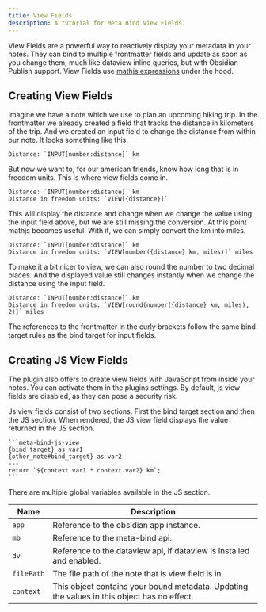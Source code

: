 ```yaml
---
title: View Fields
description: A tutorial for Meta Bind View Fields.
---
```


View Fields are a powerful way to reactively display your metadata in your notes. 
They can bind to multiple frontmatter fields and update as soon as you change them, much like dataview inline queries, but with Obsidian Publish support. 
View Fields use [mathjs expressions](https://mathjs.org/docs/expressions/syntax.html) under the hood. 

## Creating View Fields

Imagine we have a note which we use to plan an upcoming hiking trip. 
In the frontmatter we already created a field that tracks the distance in kilometers of the trip.
And we created an input field to change the distance from within our note.
It looks something like this.

````
Distance: `INPUT[number:distance]` km
````

But now we want to, for our american friends, know how long that is in freedom units. 
This is where view fields come in.

````
Distance: `INPUT[number:distance]` km
Distance in freedom units: `VIEW[{distance}]`
````

This will display the distance and change when we change the value using the input field above, but we are still missing the conversion.
At this point mathjs becomes useful. With it, we can simply convert the km into miles.

````
Distance: `INPUT[number:distance]` km
Distance in freedom units: `VIEW[number({distance} km, miles)]` miles
````

To make it a bit nicer to view, we can also round the number to two decimal places. And the displayed value still changes instantly when we change the distance using the input field.

````
Distance: `INPUT[number:distance]` km
Distance in freedom units: `VIEW[round(number({distance} km, miles), 2)]` miles
````

The references to the frontmatter in the curly brackets follow the same bind target rules as the bind target for input fields.

## Creating JS View Fields

The plugin also offers to create view fields with JavaScript from inside your notes. 
You can activate them in the plugins settings. 
By default, js view fields are disabled, as they can pose a security risk.

Js view fields consist of two sections. 
First the bind target section and then the JS section. 
When rendered, the JS view field displays the value returned in the JS section.

````
```meta-bind-js-view
{bind_target} as var1
{other_note#bind_target} as var2
---
return `${context.var1 * context.var2} km`;
```
````

There are multiple global variables available in the JS section.

| Name       | Description                                                                                 |
|------------|---------------------------------------------------------------------------------------------|
| `app`      | Reference to the obsidian app instance.                                                     | 
| `mb`       | Reference to the meta-bind api.                                                             |
| `dv`       | Reference to the dataview api, if dataview is installed and enabled.                        | 
| `filePath` | The file path of the note that is view field is in.                                         |
| `context`  | This object contains your bound metadata. Updating the values in this object has no effect. |


